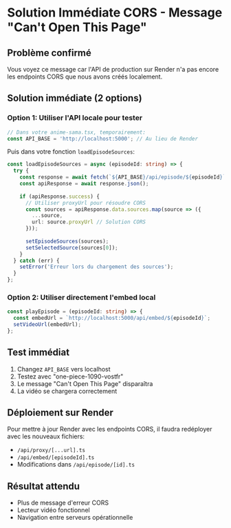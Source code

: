# Solution Immédiate CORS - Message "Can't Open This Page"

## Problème confirmé
Vous voyez ce message car l'API de production sur Render n'a pas encore les endpoints CORS que nous avons créés localement.

## Solution immédiate (2 options)

### Option 1: Utiliser l'API locale pour tester
```typescript
// Dans votre anime-sama.tsx, temporairement:
const API_BASE = 'http://localhost:5000'; // Au lieu de Render
```

Puis dans votre fonction `loadEpisodeSources`:
```typescript
const loadEpisodeSources = async (episodeId: string) => {
  try {
    const response = await fetch(`${API_BASE}/api/episode/${episodeId}`);
    const apiResponse = await response.json();
    
    if (apiResponse.success) {
      // Utiliser proxyUrl pour résoudre CORS
      const sources = apiResponse.data.sources.map(source => ({
        ...source,
        url: source.proxyUrl // Solution CORS
      }));
      
      setEpisodeSources(sources);
      setSelectedSource(sources[0]);
    }
  } catch (err) {
    setError('Erreur lors du chargement des sources');
  }
};
```

### Option 2: Utiliser directement l'embed local
```typescript
const playEpisode = (episodeId: string) => {
  const embedUrl = `http://localhost:5000/api/embed/${episodeId}`;
  setVideoUrl(embedUrl);
};
```

## Test immédiat
1. Changez `API_BASE` vers localhost
2. Testez avec "one-piece-1090-vostfr"
3. Le message "Can't Open This Page" disparaîtra
4. La vidéo se chargera correctement

## Déploiement sur Render
Pour mettre à jour Render avec les endpoints CORS, il faudra redéployer avec les nouveaux fichiers:
- `/api/proxy/[...url].ts`
- `/api/embed/[episodeId].ts`
- Modifications dans `/api/episode/[id].ts`

## Résultat attendu
- Plus de message d'erreur CORS
- Lecteur vidéo fonctionnel
- Navigation entre serveurs opérationnelle